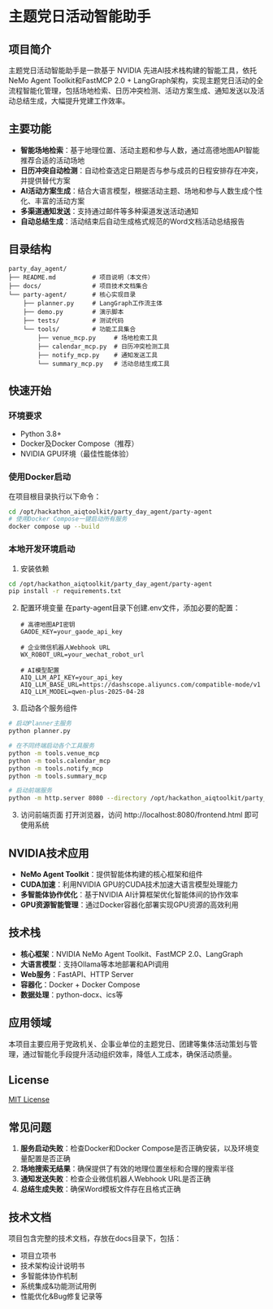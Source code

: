 # 主题党日活动智能助手

## 项目简介

主题党日活动智能助手是一款基于 NVIDIA 先进AI技术栈构建的智能工具，依托NeMo Agent Toolkit和FastMCP 2.0 + LangGraph架构，实现主题党日活动的全流程智能化管理，包括场地检索、日历冲突检测、活动方案生成、通知发送以及活动总结生成，大幅提升党建工作效率。

## 主要功能

- **智能场地检索**：基于地理位置、活动主题和参与人数，通过高德地图API智能推荐合适的活动场地
- **日历冲突自动检测**：自动检查选定日期是否与参与成员的日程安排存在冲突，并提供替代方案
- **AI活动方案生成**：结合大语言模型，根据活动主题、场地和参与人数生成个性化、丰富的活动方案
- **多渠道通知发送**：支持通过邮件等多种渠道发送活动通知
- **自动总结生成**：活动结束后自动生成格式规范的Word文档活动总结报告

## 目录结构

```
party_day_agent/
├── README.md          # 项目说明（本文件）
├── docs/              # 项目技术文档集合
└── party-agent/       # 核心实现目录
    ├── planner.py     # LangGraph工作流主体
    ├── demo.py        # 演示脚本
    ├── tests/         # 测试代码
    └── tools/         # 功能工具集合
        ├── venue_mcp.py     # 场地检索工具
        ├── calendar_mcp.py  # 日历冲突检测工具
        ├── notify_mcp.py    # 通知发送工具
        └── summary_mcp.py   # 活动总结生成工具
```

## 快速开始

### 环境要求
- Python 3.8+ 
- Docker及Docker Compose（推荐）
- NVIDIA GPU环境（最佳性能体验）

### 使用Docker启动

在项目根目录执行以下命令：

```bash
cd /opt/hackathon_aiqtoolkit/party_day_agent/party-agent
# 使用Docker Compose一键启动所有服务
docker compose up --build
```

### 本地开发环境启动

1. 安装依赖
```bash
cd /opt/hackathon_aiqtoolkit/party_day_agent/party-agent
pip install -r requirements.txt
```

2. 配置环境变量
   在party-agent目录下创建.env文件，添加必要的配置：
   ```env
   # 高德地图API密钥
   GAODE_KEY=your_gaode_api_key
   
   # 企业微信机器人Webhook URL
   WX_ROBOT_URL=your_wechat_robot_url
   
   # AI模型配置
   AIQ_LLM_API_KEY=your_api_key
   AIQ_LLM_BASE_URL=https://dashscope.aliyuncs.com/compatible-mode/v1
   AIQ_LLM_MODEL=qwen-plus-2025-04-28
   ```

2. 启动各个服务组件
```bash
# 启动Planner主服务
python planner.py

# 在不同终端启动各个工具服务
python -m tools.venue_mcp
python -m tools.calendar_mcp
python -m tools.notify_mcp
python -m tools.summary_mcp

# 启动前端服务
python -m http.server 8080 --directory /opt/hackathon_aiqtoolkit/party_day_agent/party-agent
```

3. 访问前端页面
打开浏览器，访问 http://localhost:8080/frontend.html 即可使用系统

## NVIDIA技术应用

- **NeMo Agent Toolkit**：提供智能体构建的核心框架和组件
- **CUDA加速**：利用NVIDIA GPU的CUDA技术加速大语言模型处理能力
- **多智能体协作优化**：基于NVIDIA AI计算框架优化智能体间的协作效率
- **GPU资源智能管理**：通过Docker容器化部署实现GPU资源的高效利用

## 技术栈

- **核心框架**：NVIDIA NeMo Agent Toolkit、FastMCP 2.0、LangGraph
- **大语言模型**：支持Ollama等本地部署和API调用
- **Web服务**：FastAPI、HTTP Server
- **容器化**：Docker + Docker Compose
- **数据处理**：python-docx、ics等

## 应用领域

本项目主要应用于党政机关、企事业单位的主题党日、团建等集体活动策划与管理，通过智能化手段提升活动组织效率，降低人工成本，确保活动质量。

## License

[MIT License](LICENSE)

## 常见问题

1. **服务启动失败**：检查Docker和Docker Compose是否正确安装，以及环境变量配置是否正确
2. **场地搜索无结果**：确保提供了有效的地理位置坐标和合理的搜索半径
3. **通知发送失败**：检查企业微信机器人Webhook URL是否正确
4. **总结生成失败**：确保Word模板文件存在且格式正确

## 技术文档

项目包含完整的技术文档，存放在docs目录下，包括：
- 项目立项书
- 技术架构设计说明书
- 多智能体协作机制
- 系统集成&功能测试用例
- 性能优化&Bug修复记录等